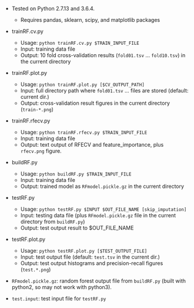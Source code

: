 - Tested on Python 2.7.13 and 3.6.4.
  + Requires pandas, sklearn, scipy, and matplotlib packages


- trainRF.cv.py
  + Usage: `python trainRF.cv.py $TRAIN_INPUT_FILE`
  + Input: training data file
  + Output: 10 fold cross-validation results (`fold01.tsv` ... `fold10.tsv`) in the current directory

- trainRF.plot.py
  + Usage: `python trainRF.plot.py [$CV_OUTPUT_PATH]`
  + Input: full directory path where `fold01.tsv` ... files are stored (default: current dir.)
  + Output: cross-validation result figures in the current directory (`train-*.png`)

- trainRF.rfecv.py
  + Usage: `python trainRF.rfecv.py $TRAIN_INPUT_FILE`
  + Input: training data file
  + Output: text output of RFECV and feature_importance, plus `rfecv.png` figure.

- buildRF.py
  + Usage: `python buildRF.py $TRAIN_INPUT_FILE`
  + Input: training data file
  + Output: trained model as `RFmodel.pickle.gz` in the current directory

- testRF.py
  + Usage: `python testRF.py $INPUT $OUT_FILE_NAME [skip_imputation]`
  + Input: testing data file (plus `RFmodel.pickle.gz` file in the current directory from `buildRF.py`)
  + Output: test output result to $OUT_FILE_NAME

- testRF.plot.py
  + Usage: `python testRF.plot.py [$TEST_OUTPUT_FILE]`
  + Input: test output file (default: `test.tsv` in the current dir.)
  + Output: test output histograms and precision-recall figures (`test.*.png`)


- `RFmodel.pickle.gz`: random forest output file from `buildRF.py` (built with python2, so may not work with python3).

- `test.input`: test input file for `testRF.py`
